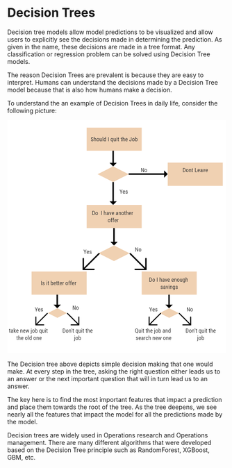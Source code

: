 # Decision Trees

Decision tree models allow model predictions to be visualized and allow users to explicitly see the decisions made in determining the prediction. As given in the name, these decisions are made in a tree format. Any classification or regression problem can be solved using Decision Tree models. 

The reason Decision Trees are prevalent is because they are easy to interpret. Humans can understand the decisions made by a Decision Tree model because that is also how humans make a decision.  

To understand the an example of Decision Trees in daily life, consider the following picture:

![](../../.gitbook/assets/screenshot-214-.png)

The Decision tree above depicts simple decision making that one would make. At every step in the tree, asking the right question either leads us to an answer or the next important question that will in turn lead us to an answer.

The key here is to find the most important features that impact a prediction and place them towards the root of the tree. As the tree deepens, we see nearly all the features that impact the model for all the predictions made by the model. 

Decision trees are widely used in Operations research and Operations management. There are many different algorithms that were developed based on the Decision Tree principle such as RandomForest, XGBoost, GBM, etc. 

